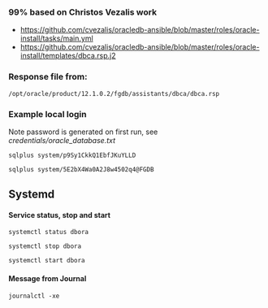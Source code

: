 ### 99% based on Christos Vezalis work
- https://github.com/cvezalis/oracledb-ansible/blob/master/roles/oracle-install/tasks/main.yml
- https://github.com/cvezalis/oracledb-ansible/blob/master/roles/oracle-install/templates/dbca.rsp.j2

### Response file from:

	/opt/oracle/product/12.1.0.2/fgdb/assistants/dbca/dbca.rsp


### Example local login
Note password is generated on first run, see _credentials/oracle_database.txt_
 	
	sqlplus system/p9Sy1CkkQ1EbfJKuYLLD

	sqlplus system/5E2bX4Wa0A2J8w4502q4@FGDB

## Systemd
#### Service status, stop and start
    systemctl status dbora

    systemctl stop dbora

    systemctl start dbora

#### Message from Journal
    journalctl -xe
